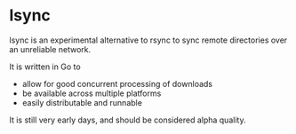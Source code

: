 lsync
=====

lsync is an experimental alternative to rsync to sync remote directories over an unreliable network.

It is written in Go to
*  allow for good concurrent processing of downloads
*  be available across multiple platforms
*  easily distributable and runnable

It is still very early days, and should be considered alpha quality.
